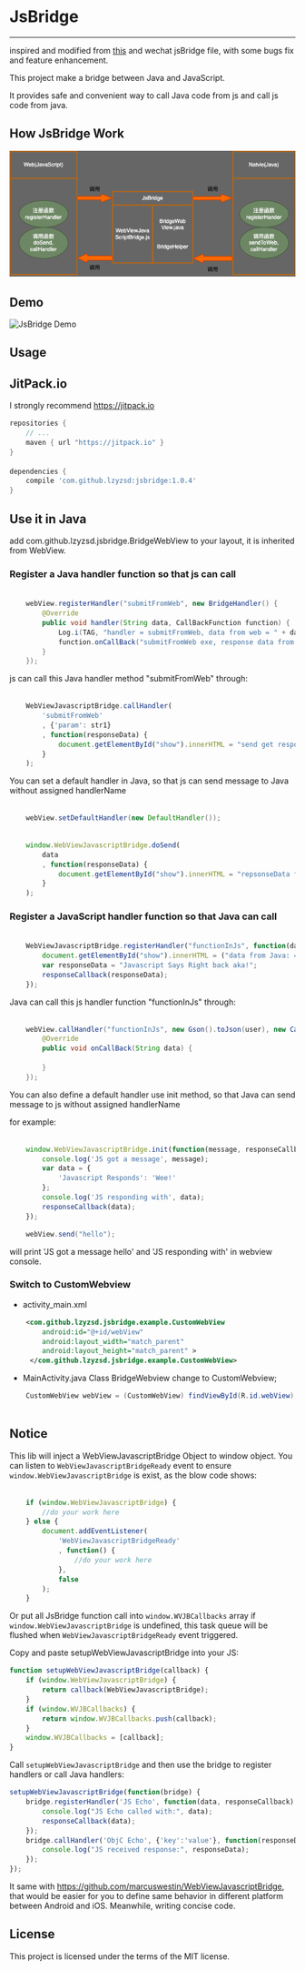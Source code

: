 # JsBridge

-----

inspired and modified from [this](https://github.com/jacin1/JsBridge) and wechat jsBridge file, with some bugs fix and feature enhancement.

This project make a bridge between Java and JavaScript.

It provides safe and convenient way to call Java code from js and call js code from java.

## How JsBridge Work
![JsBridge](./JsBridgeWork.png)

## Demo
![JsBridge Demo](https://raw.githubusercontent.com/lzyzsd/JsBridge/master/JsBridge.gif)

## Usage

## JitPack.io

I strongly recommend https://jitpack.io

```groovy
repositories {
    // ...
    maven { url "https://jitpack.io" }
}

dependencies {
    compile 'com.github.lzyzsd:jsbridge:1.0.4'
}
```

## Use it in Java

add com.github.lzyzsd.jsbridge.BridgeWebView to your layout, it is inherited from WebView.

### Register a Java handler function so that js can call

```java

    webView.registerHandler("submitFromWeb", new BridgeHandler() {
        @Override
        public void handler(String data, CallBackFunction function) {
            Log.i(TAG, "handler = submitFromWeb, data from web = " + data);
            function.onCallBack("submitFromWeb exe, response data from Java");
        }
    });

```

js can call this Java handler method "submitFromWeb" through:

```javascript

    WebViewJavascriptBridge.callHandler(
        'submitFromWeb'
        , {'param': str1}
        , function(responseData) {
            document.getElementById("show").innerHTML = "send get responseData from java, data = " + responseData
        }
    );

```

You can set a default handler in Java, so that js can send message to Java without assigned handlerName

```java

    webView.setDefaultHandler(new DefaultHandler());

```

```javascript

    window.WebViewJavascriptBridge.doSend(
        data
        , function(responseData) {
            document.getElementById("show").innerHTML = "repsonseData from java, data = " + responseData
        }
    );

```

### Register a JavaScript handler function so that Java can call

```javascript

    WebViewJavascriptBridge.registerHandler("functionInJs", function(data, responseCallback) {
        document.getElementById("show").innerHTML = ("data from Java: = " + data);
        var responseData = "Javascript Says Right back aka!";
        responseCallback(responseData);
    });

```

Java can call this js handler function "functionInJs" through:

```java

    webView.callHandler("functionInJs", new Gson().toJson(user), new CallBackFunction() {
        @Override
        public void onCallBack(String data) {

        }
    });

```
You can also define a default handler use init method, so that Java can send message to js without assigned handlerName

for example:

```javascript

    window.WebViewJavascriptBridge.init(function(message, responseCallback) {
        console.log('JS got a message', message);
        var data = {
            'Javascript Responds': 'Wee!'
        };
        console.log('JS responding with', data);
        responseCallback(data);
    });

```

```java
    webView.send("hello");
```

will print 'JS got a message hello' and 'JS responding with' in webview console.

### Switch to CustomWebview
* activity_main.xml
```xml
    <com.github.lzyzsd.jsbridge.example.CustomWebView
        android:id="@+id/webView"
        android:layout_width="match_parent"
        android:layout_height="match_parent" >
     </com.github.lzyzsd.jsbridge.example.CustomWebView>
```
* MainActivity.java
Class BridgeWebview change to CustomWebview;
```java
    CustomWebView webView = (CustomWebView) findViewById(R.id.webView);
    
```

## Notice

This lib will inject a WebViewJavascriptBridge Object to window object.
You can listen to `WebViewJavascriptBridgeReady` event to ensure `window.WebViewJavascriptBridge` is exist, as the blow code shows:

```javascript

    if (window.WebViewJavascriptBridge) {
        //do your work here
    } else {
        document.addEventListener(
            'WebViewJavascriptBridgeReady'
            , function() {
                //do your work here
            },
            false
        );
    }

```

Or put all JsBridge function call into `window.WVJBCallbacks` array if `window.WebViewJavascriptBridge` is undefined, this task queue will be flushed when `WebViewJavascriptBridgeReady` event triggered.

Copy and paste setupWebViewJavascriptBridge into your JS:

```javascript
function setupWebViewJavascriptBridge(callback) {
	if (window.WebViewJavascriptBridge) {
        return callback(WebViewJavascriptBridge);
    }
	if (window.WVJBCallbacks) {
        return window.WVJBCallbacks.push(callback);
    }
	window.WVJBCallbacks = [callback];
}
```

Call `setupWebViewJavascriptBridge` and then use the bridge to register handlers or call Java handlers:

```javascript
setupWebViewJavascriptBridge(function(bridge) {
	bridge.registerHandler('JS Echo', function(data, responseCallback) {
		console.log("JS Echo called with:", data);
		responseCallback(data);
    });
	bridge.callHandler('ObjC Echo', {'key':'value'}, function(responseData) {
		console.log("JS received response:", responseData);
	});
});
```

It same with https://github.com/marcuswestin/WebViewJavascriptBridge, that would be easier for you to define same behavior in different platform between Android and iOS. Meanwhile, writing concise code.

## License

This project is licensed under the terms of the MIT license.
